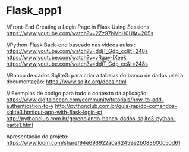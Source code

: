 # Flask_app1
//Front-End
Creating a Login Page in Flask Using Sessions: 
https://www.youtube.com/watch?v=2Zz97NVbH0U&t=205s

//Python-Flask Back-end baseado nas videos aulas  :
https://www.youtube.com/watch?v=ddjT_Gdp_cc&t=248s
https://www.youtube.com/watch?v=vRgay-IXeek
https://www.youtube.com/watch?v=ddjT_Gdp_cc&t=248s

//Banco de dados Sqlite3:
para criar a tabelas do banco de dados usei a documentação:
https://www.sqlite.org/docs.html

// Exemplos de codigo para todo o contexto da aplicação:
https://www.digitalocean.com/community/tutorials/how-to-add-authentication-to-y
http://pythonclub.com.br/guia-rapido-comandos-sqlite3.htmlour-app-with-flask-login-pt
http://pythonclub.com.br/gerenciando-banco-dados-sqlite3-python-parte1.html

Apresentação do projeto:
https://www.loom.com/share/94e696922a0a42459e2b083600c50d61


